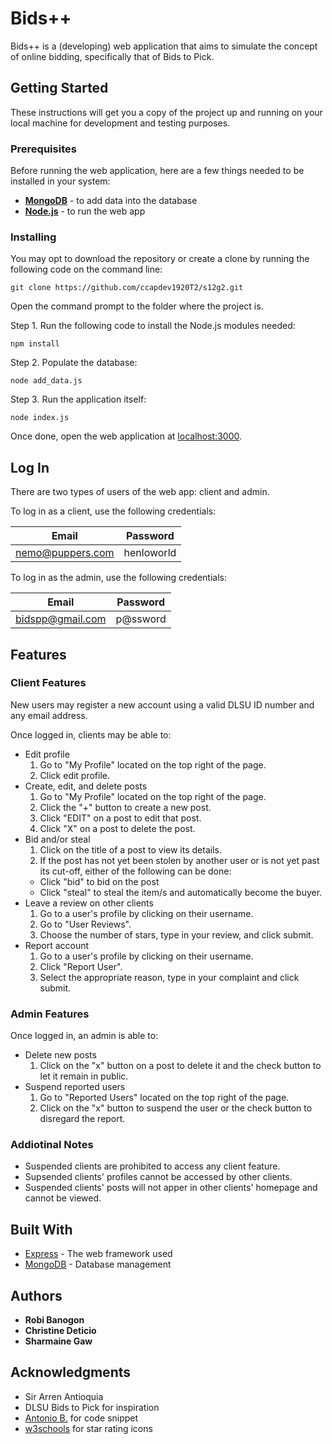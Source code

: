# Bids++

Bids++ is a (developing) web application that aims to simulate the concept of online bidding, specifically that of Bids to Pick.

## Getting Started

These instructions will get you a copy of the project up and running on your local machine for development and testing purposes.

### Prerequisites

Before running the web application, here are a few things needed to be installed in your system:

* __[MongoDB](https://www.mongodb.com/download-center/community)__ - to add data into the database
* __[Node.js](https://nodejs.org/en/download/)__ - to run the web app

### Installing

You may opt to download the repository or create a clone by running the following code on the command line:

```
git clone https://github.com/ccapdev1920T2/s12g2.git
```

Open the command prompt to the folder where the project is.

Step 1. Run the following code to install the Node.js modules needed:

```
npm install
```

Step 2. Populate the database:

```
node add_data.js
```

Step 3. Run the application itself:

```
node index.js
```

Once done, open the web application at [localhost:3000](http://localhost:3000/).

## Log In
There are two types of users of the web app: client and admin.

To log in as a client, use the following credentials:

Email | Password
----- | --------
nemo@puppers.com | henloworld

To log in as the admin, use the following credentials:

Email | Password
----- | --------
bidspp@gmail.com | p@ssword

## Features

### Client Features

New users may register a new account using a valid DLSU ID number and any email address.

Once logged in, clients may be able to:

* Edit profile
  1. Go to "My Profile" located on the top right of the page.
  2. Click edit profile.
* Create, edit, and delete posts
  1. Go to "My Profile" located on the top right of the page.
  2. Click the "+" button to create a new post.
  3. Click "EDIT" on a post to edit that post.
  4. Click "X" on a post to delete the post.
* Bid and/or steal
  1. Click on the title of a post to view its details.
  2. If the post has not yet been stolen by another user or is not yet past its cut-off, either of the following can be done:
    * Click "bid" to bid on the post
    * Click "steal" to steal the item/s and automatically become the buyer.
* Leave a review on other clients
  1. Go to a user's profile by clicking on their username.
  2. Go to "User Reviews".
  3. Choose the number of stars, type in your review, and click submit.
* Report account
  1. Go to a user's profile by clicking on their username.
  2. Click "Report User".
  3. Select the appropriate reason, type in your complaint and click submit.

### Admin Features

Once logged in, an admin is able to:

* Delete new posts
  1. Click on the "x" button on a post to delete it and the check button to let it remain in public.
* Suspend reported users
  1. Go to "Reported Users" located on the top right of the page.
  2. Click on the "x" button to suspend the user or the check button to disregard the report.

### Addiotinal Notes
* Suspended clients are prohibited to access any client feature.
* Supsended clients' profiles cannot be accessed by other clients.
* Suspended clients' posts will not apper in other clients' homepage and cannot be viewed.


## Built With

* [Express](https://www.mongodb.com) - The web framework used
* [MongoDB](https://maven.apache.org/) - Database management

## Authors

* **Robi Banogon**
* **Christine Deticio**
* **Sharmaine Gaw**

## Acknowledgments

* Sir Arren Antioquia
* DLSU Bids to Pick for inspiration
* [Antonio B.](https://dev.to/abourass/how-to-solve-the-own-property-issue-in-handlebars-with-mongoose-2l7c) for code snippet
* [w3schools](https://www.w3schools.com/howto/howto_css_star_rating.asp) for star rating icons
